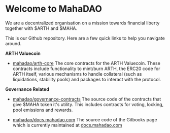 # Welcome to MahaDAO

We are a decentralized organisation on a mission towards financial liberty together with $ARTH and $MAHA.

This is our Github repository. Here are a few quick links to help you navigate around.

**ARTH Valuecoin**

- [mahadao/arth-core](https://github.com/MahaDAO/arth-core) The core contracts for the ARTH Valuecoin. These contracts include functionality to mint/burn ARTH, the ERC20 code for ARTH itself, various mechanisms to handle collateral (such as liquidations, stability pools) and packages to interact with the protocol.

**Governance Related**

- [mahadao/governance-contracts](https://github.com/MahaDAO/governance-contracts) The source code of the contracts that give $MAHA token it's utility. This includes contracts for voting, locking, pool emissions and rewards.

- [mahadao/docs.mahadao.com](https://github.com/MahaDAO/docs.mahadao.com) The source code of the Gitbooks page which is currently maintained at [docs.mahadao.com](https://docs.mahadao.com/)

